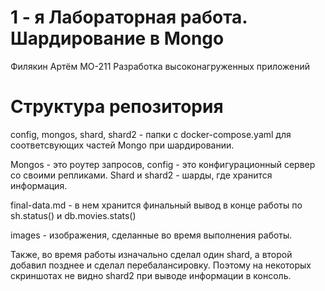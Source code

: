 # 1 - я Лабораторная работа. Шардирование в Mongo
Филякин Артём МО-211 Разработка высоконагруженных приложений

# Структура репозитория
config, mongos, shard, shard2 - папки с docker-compose.yaml для соответсвующих частей Mongo при шардировании. 

Mongos - это роутер запросов, config - это конфигурационный сервер со своими репликами. Shard и shard2 - шарды, где хранится информация.

final-data.md - в нем хранится финальный вывод в конце работы по sh.status() и db.movies.stats()

images - изображения, сделанные во время выполнения работы.

Также, во время работы изначально сделал один shard, а второй добавил позднее и сделал перебалансировку. Поэтому на некоторых скриншотах не видно shard2 при выводе информации в консоль.